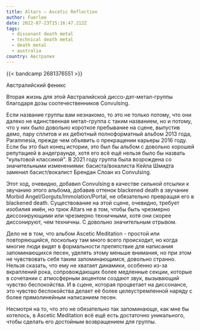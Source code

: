 ```yaml
---
title: Altars — Ascetic Reflection
author: Fuerlee
date: 2022-07-23T15:16:47.212Z
tags:
  - dissonant death metal
  - technical death metal
  - death metal
  - australia
country: Австралия
---
```

{{< bandcamp 2681376551 >}}

Австралийский феникс

Вторая жизнь для этой Австралийской диссо-дэт-метал-группы благодаря дозы соотечественников Convulsing.

Если название группы вам незнакомо, то это не только потому, что они далеко не единственная метал-группа с таким названием, но и потому, что у них было довольно короткое пребывание на сцене, выпустив демо, пару сплитов и их дебютный полноформатный альбом 2013 года, Paramnesia, прежде чем объявить о прекращении карьеры 2016 году. Если бы это был конец истории, это был бы альбом с довольно хорошей репутацией в андеграунде, хотя его всё ещё нельзя было бы назвать "культовой классикой". В 2021 году группа была возрождена со значительными изменениями: басиста/вокалиста Кейла Шмидта заменил басист/вокалист Брендан Слоан из Convulsing.

Этот ход, очевидно, добавил Convulsing в качестве сильной отсылки к звучанию этого альбома, добавив оттенок blackened death в звучание Morbid Angel/Gorguts/Immolation/Portal, не обязательно превращая его в blackened death. Существование на этой сцене, очевидно, требует изобилия имён, но трюк Altars не в том, чтобы быть чрезмерно диссонирующими или чрезмерно техничными, хотя они скорее диссонируют, чем техничны. С довольно значительным отрывом.

Дело не в том, что альбом Ascetic Meditation - простой или повторяющийся, поскольку там много всего происходит, но когда многие люди видят в формальности препятствие для написания запоминающихся песен, уделять этому меньше внимания, но при этом не чувствовать себя таким запоминающимся, довольно странно. Нельзя сказать, что ему не хватает динамики, особенно из-за вкраплений рока, сопровождающих более медленные секции, которые в сочетании с атмосферным акцентом создают звук, вызывающий чувство беспокойства. И в сцене, которая процветает на диссонансе, это чувство беспокойства делает её более целеустремленной наряду с более прямолинейным написанием песен.

Несмотря на то, что это не обязательно так запоминающе, как мне бы хотелось, в Ascetic Meditation всё ещё есть достаточно уникального, чтобы сделать его достойным возвращением для группы.